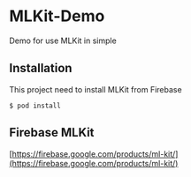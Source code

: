 # MLKit-Demo
Demo for use MLKit in simple

## Installation 
This project need to install MLKit from Firebase

```
$ pod install
```

## Firebase MLKit 
[https://firebase.google.com/products/ml-kit/](https://firebase.google.com/products/ml-kit/)


